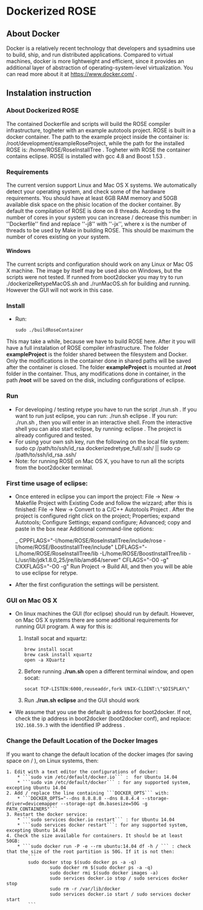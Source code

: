 # Dockerized ROSE

## About Docker
Docker is a relatively recent technology that developers and sysadmins use to build, ship, and run distributed applications. Compared to virtual machines, docker is more lightweight and efficient, since it provides an additional layer of abstraction of operating-system-level virtualization. You can read more about it at https://www.docker.com/ .

## Instalation instruction

### About Dockerized ROSE

The contained Dockerfile and scripts will build the ROSE compiler infrastructure, togheter with an example autotools project. ROSE is built in a docker container. The path to the example project inside the container is: /root/development/exampleRoseProject, while the path for the installed ROSE is: /home/ROSE/RoseInstallTree . Togheter with ROSE the container contains eclipse. ROSE is installed with gcc 4.8 and Boost 1.53 . 

### Requirements

The current version support Linux and Mac OS X systems. We automatically detect your operating system, and check some of the hardware requirements. You should have at least 6GB RAM memory and 50GB available disk space on the phisic location of the docker container. By default the compilation of ROSE is done on 8 threads. Acording to the number of cores in your system you can increase / decrease this number: in ''Dockerfile'' find and replace ''-j8'' with ''-jx'', where x is the number of threads to be used by Make in building ROSE. This should be maximum the number of cores existing on your system.

#### Windows 
The current scripts and configuration should work on any Linux or Mac OS X machine. The image by itself may be used also on  Windows, but the scripts were not tested. If runned from boot2docker you may try to run ./dockerizeRetypeMacOS.sh and ./runMacOS.sh for building and running.  However the GUI will not work in this case.


### Install
* Run: 
	```
	sudo ./buildRoseContainer
	``` 
 This may take a while, because we have to build ROSE here. After it you will have a full instalation of ROSE compiler infrastructure. The folder **exampleProject** is the folder shared between the filesystem and Docker. Only the modifications in the container done in shared paths will be saved after the container is closed.  The folder  **exampleProject** is mounted at **/root** folder in the container. Thus, any modifications done in container, in the path **/root** will be saved on the disk, including configurations of eclipse.

### Run
* For developing / testing retype you have to run the script ./run.sh . If you want to run just eclipse, you can run: ./run.sh eclipse . If you run: ./run.sh , then you will enter in an interactive shell. 
From the interactive shell you can also start eclipse, by running: eclipse . The project is already configured and tested. 
* For using your own ssh key, run the following on the local file system: sudo cp /path/to/ssh/id_rsa dockerizedretype_full/.ssh/ || sudo cp /path/to/ssh/id_rsa .ssh/
* Note: for running ROSE on Mac OS X, you have to run all the scripts from the boot2docker terminal.


### First time usage of eclipse: 
* Once entered in eclipse you can import the project: File -> New -> Makefile Project with Existing Code and follow the wizzard; after this is finished: File -> New -> Convert to a C/C++ Autotools Project . After the project is configured right click on the project; Properties; expand Autotools; Configure Settings; expand configure; Advanced; copy and paste in the box near Additional command-line options:

	_ CPPFLAGS="-I/home/ROSE/RoseInstallTree/include/rose -I/home/ROSE/BoostInstallTree/include" LDFLAGS="-L/home/ROSE/RoseInstallTree/lib -L/home/ROSE/BoostInstallTree/lib -L/usr/lib/jdk1.8.0_25/jre/lib/amd64/server" CFLAGS="-O0 -g" CXXFLAGS="-O0 -g"
Run Project -> Build All, and then you will be able to use eclipse for retype.


* After the first configuration the settings will be persistent. 

### GUI on Mac OS X

* On linux machines the GUI (for eclipse) should run by default. However, on Mac OS X systems there are some additional requirements for running GUI program. A way for this is:
 	1) Install socat and xquartz: 
		```
		brew install socat
		brew cask install xquartz
		open -a XQuartz
		```
	2) Before running **./run.sh** open a different terminal window, and open socat: 
		```
		socat TCP-LISTEN:6000,reuseaddr,fork UNIX-CLIENT:\"$DISPLAY\"
		```
	3) Run **./run.sh eclipse** and the GUI should work

* We assume that you use the default ip address for boot2docker. If not, check the ip address in boot2docker (boot2docker conf), and replace: ```192.168.59.3``` with the identified IP address . 

### Change the Default Location of the Docker Images

If you want to change the default location of the docker images (for saving space on / ), on Linux systems, then:

	1. Edit with a text editor the configurations of docker:
		* ```sudo vim /etc/default/docker.io``` :  for Ubuntu 14.04  
		* ```sudo vim /etc/default/docker``` : for any supported system, excepting Ubuntu 14.04  
	2. Add / replace the line containing ```DOCKER_OPTS``` with: 
	 	* ```DOCKER_OPTS="--dns 8.8.8.8 --dns 8.8.4.4 --storage-driver=devicemapper --storage-opt dm.basesize=50G -g PATH_CONTAINERS"```
	3. Restart the docker service: 
		* ```sudo services docker.io restart``` : for Ubuntu 14.04 
		* ```sudo services docker restart```: for any supported system, excepting Ubuntu 14.04 
	4. Check the size available for containers. It should be at least 50GB:
		* ```sudo docker run -P -e --rm ubuntu:14.04 df -h / ``` : check that the size of the root partition is 50G. If it is not then: 
			```
			sudo docker stop $(sudo docker ps -a -q)
                	sudo docker rm $(sudo docker ps -a -q)
                	sudo docker rmi $(sudo docker images -a)
                	sudo services docker.io stop / sudo services docker stop           
                	sudo rm -r /var/lib/docker
                	sudo services docker.io start / sudo services docker start
			```
